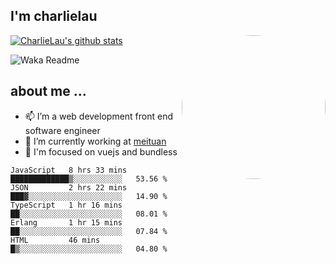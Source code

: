 
<h2>I'm charlielau</h2>
<img align='right' style="border-radius:50%" src="https://avatars1.githubusercontent.com/u/44078251?s=460&u=6b4f1c257663e44063b0b6a21c9c94f45bcfdcc7&v=4" width="230">

[![CharlieLau's github stats](https://github-readme-stats.vercel.app/api?username=charlielau)](https://github.com/charlielau/github-readme-stats)


![Waka Readme](https://github.com/CharlieLau/charlielau/workflows/Waka%20Readme/badge.svg)

## about me ...
- 📫 I’m a web development front end software engineer
- 🔭 I’m currently working at  <a href="https://www.meituan.com">meituan</a>
- 🔭 I'm focused on vuejs and bundless

<!-- <p align="center">
  <a href="https://github.com/charlielau" class="rich-diff-level-one">
    <img src="https://github-readme-stats.vercel.app/api?username=charlielau&title_color=333&text_color=777" alt="CharlieLau" >
  </a>
</p> -->

<!--START_SECTION:waka-->
```text
JavaScript   8 hrs 33 mins   █████████████▒░░░░░░░░░░░   53.56 % 
JSON         2 hrs 22 mins   ███▓░░░░░░░░░░░░░░░░░░░░░   14.90 % 
TypeScript   1 hr 16 mins    ██░░░░░░░░░░░░░░░░░░░░░░░   08.01 % 
Erlang       1 hr 15 mins    ██░░░░░░░░░░░░░░░░░░░░░░░   07.84 % 
HTML         46 mins         █▒░░░░░░░░░░░░░░░░░░░░░░░   04.80 % 
```
<!--END_SECTION:waka-->
